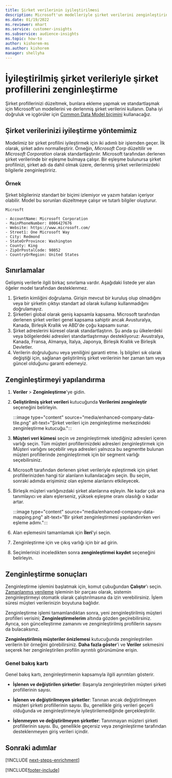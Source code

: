 ```yaml
---
title: Şirket verilerinin iyileştirilmesi
description: Microsoft'un modelleriyle şirket verilerini zenginleştirin ve normalleştirin.
ms.date: 01/19/2022
ms.reviewer: mhart
ms.service: customer-insights
ms.subservice: audience-insights
ms.topic: how-to
author: kishorem-ms
ms.author: kishorem
manager: shellyha
---
```


# <a name="enrichment-of-company-profiles-with-enhanced-company-data"></a>İyileştirilmiş şirket verileriyle şirket profillerini zenginleştirme

Şirket profillerinizi düzeltmek, bunlara ekleme yapmak ve standartlaşmak için Microsoft'un modellerini ve derlenmiş şirket verilerini kullanın. Daha iyi doğruluk ve içgörüler için [Common Data Model biçimini](/common-data-model/schema/core/applicationcommon/account) kullanacağız.

## <a name="how-we-enhance-company-data"></a>Şirket verilerinizi iyileştirme yöntemimiz

Modelimiz bir şirket profilini iyileştirmek için iki adımlı bir işlemden geçer. İlk olarak, şirket adını normalleştirir. Örneğin, *Microsoft Corp* düzeltilir ve *Microsoft Corporation* olarak standartlaştırılır. Microsoft tarafından derlenen şirket verilerinde bir eşleşme bulmaya çalışır. Bir eşleşme bulunursa şirket profilinizi, şirket adı da dahil olmak üzere, derlenmiş şirket verilerimizdeki bilgilerle zenginleştiririz.


### <a name="example"></a>Örnek

Şirket bilgileriniz standart bir biçimi izlemiyor ve yazım hataları içeriyor olabilir. Model bu sorunları düzeltmeye çalışır ve tutarlı bilgiler oluşturur.

```Input
Microsft
```

```Output
- AccountName: Microsoft Corporation
- MainPhoneNumber: 8006427676
- Website: https://www.microsoft.com/
- Street1: One Microsoft Way
- City: Redmond
- StateOrProvince: Washington
- County: King
- ZipOrPostalCode: 98052
- CountryOrRegion: United States
```

## <a name="limitations"></a>Sınırlamalar

Gelişmiş verilerle ilgili birkaç sınırlama vardır. Aşağıdaki listede yer alan öğeler model tarafından desteklenmez.

1.  Şirketin kimliğini doğrulama. Girişin mevcut bir kuruluş olup olmadığını veya bir şirketin çıktıyı standart ad olarak kullanıp kullanmadığını doğrulamayız.
2.  Şirketleri global olarak geniş kapsamla kapsama. Microsoft tarafından derlenen şirket verileri genel kapsama sahiptir ancak Avusturalya, Kanada, Birleşik Krallık ve ABD'de çoğu kapsamı sunar.
3.  Şirket adreslerini küresel olarak standartlaştırın. Şu anda şu ülkelerdeki veya bölgelerdeki adresleri standartlaştırmayı destekliyoruz: Avustralya, Kanada, Fransa, Almanya, İtalya, Japonya, Birleşik Krallık ve Birleşik Devletler.
4.  Verilerin doğruluğunu veya yeniliğini garanti etme. İş bilgileri sık olarak değiştiği için, sağlanan geliştirilmiş şirket verilerinin her zaman tam veya güncel olduğunu garanti edemeyiz.

## <a name="configure-the-enrichment"></a>Zenginleştirmeyi yapılandırma

1. **Veriler** > **Zenginleştirme**'ye gidin.

1. **Geliştirilmiş şirket verileri** kutucuğunda **Verilerimi zenginleştir** seçeneğini belirleyin.

   :::image type="content" source="media/enhanced-company-data-tile.png" alt-text="Şirket verileri için zenginleştirme merkezindeki zenginleştirme kutucuğu.":::

1. **Müşteri veri kümesi** seçin ve zenginleştirmek istediğiniz adresleri içeren varlığı seçin. Tüm müşteri profillerinizdeki adresleri zenginleştirmek için *Müşteri* varlığını seçebilir veya adresleri yalnızca bu segmentte bulunan müşteri profillerinde zenginleştirmek için bir segment varlığı seçebilirsiniz.

1. Microsoft tarafından derlenen şirket verileriyle eşleştirmek için şirket profillerinizden hangi tür alanların kullanılacağını seçin. Bu seçim, sonraki adımda erişiminiz olan eşleme alanlarını etkileyecek.

1.  Birleşik müşteri varlığınızdaki şirket alanlarına eşleyin. Ne kadar çok ana tanımlayıcı ve alanı eşlerseniz, yüksek eşleşme oranı olasılığı o kadar artar.

    :::image type="content" source="media/enhanced-company-data-mapping.png" alt-text="Bir şirket zenginleştirmesi yapılandırırken veri eşleme adımı.":::

1. Alan eşlemesini tamamlamak için **İleri**'yi seçin.

1. Zenginleştirme için ve çıkış varlığı için bir ad girin.

1. Seçimlerinizi inceledikten sonra **zenginleştirmei kaydet** seçeneğini belirleyin.

## <a name="enrichment-results"></a>Zenginleştirme sonuçları

Zenginleştirme işlemini başlatmak için, komut çubuğundan **Çalıştır**'ı seçin. [Zamanlanmış yenileme](system.md#schedule-tab) işleminin bir parçası olarak, sistemin zenginleştirmeyi otomatik olarak çalıştırılmasına da izin verebilirsiniz. İşlem süresi müşteri verilerinizin boyutuna bağlıdır.

Zenginleştirme işlemi tamamlandıktan sonra, yeni zenginleştirilmiş müşteri profilleri verisini; **Zenginleştirmelerim** altında gözden geçirebilirsiniz. Ayrıca, son güncelleştirme zamanını ve zenginleştirilmiş profillerin sayısını da bulacaksınız.

**Zenginleştirilmiş müşteriler önizlemesi** kutucuğunda zenginleştirilen verilerin bir örneğini görebilirsiniz. **Daha fazla göster**'i ve **Veriler** sekmesini seçerek her zenginleştirilen profilin ayrıntılı görünümüne erişin.

### <a name="overview-card"></a>Genel bakış kartı

Genel bakış kartı, zenginleştirmenin kapsamıyla ilgili ayrıntıları gösterir. 

* **İşlenen ve değiştirilen şirketler**: Başarıyla zenginleştirilen müşteri şirketi profillerinin sayısı.

* **İşlenen ve değiştirilmeyen şirketler**: Tanınan ancak değiştirilmeyen müşteri şirketi profillerinin sayısı. Bu, genellikle giriş verileri geçerli olduğunda ve zenginleştirmeyle iyileştirilemediğinde gerçekleştirilir.

* **İşlenmeyen ve değiştirilmeyen şirketler**: Tanınmayan müşteri şirketi profillerinin sayısı. Bu, genellikle geçersiz veya zenginleştirme tarafından desteklenmeyen giriş verileri içindir.

## <a name="next-steps"></a>Sonraki adımlar

[!INCLUDE [next-steps-enrichment](../includes/next-steps-enrichment.md)]

[!INCLUDE[footer-include](../includes/footer-banner.md)]
